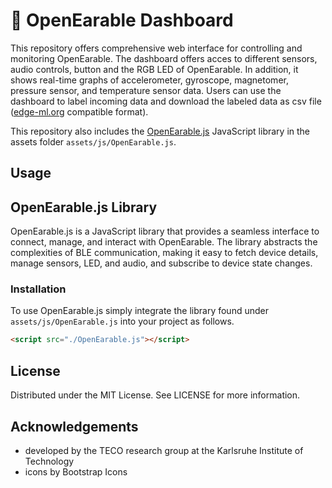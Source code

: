 # 🦻 OpenEarable Dashboard
This repository offers comprehensive web interface for controlling and monitoring OpenEarable. The dashboard offers acces to different sensors, audio controls, button and the RGB LED of OpenEarable. In addition, it shows real-time graphs of accelerometer, gyroscope, magnetomer, pressure sensor, and temperature sensor data. Users can use the dashboard to label incoming data and download the labeled data as csv file ([edge-ml.org](https://edge-ml.org) compatible format).

This repository also includes the [OpenEarable.js](https://github.com/OpenEarable/dashboard#openearablejs-library) JavaScript library in the assets folder `assets/js/OpenEarable.js`.

## Usage

## OpenEarable.js Library
OpenEarable.js is a JavaScript library that provides a seamless interface to connect, manage, and interact with OpenEarable. The library abstracts the complexities of BLE communication, making it easy to fetch device details, manage sensors, LED, and audio, and subscribe to device state changes.

### Installation
To use OpenEarable.js simply integrate the library found under `assets/js/OpenEarable.js` into your project as follows.
```html
<script src="./OpenEarable.js"></script>
```

## License
Distributed under the MIT License. See LICENSE for more information.

## Acknowledgements
- developed by the TECO research group at the Karlsruhe Institute of Technology
- icons by Bootstrap Icons

